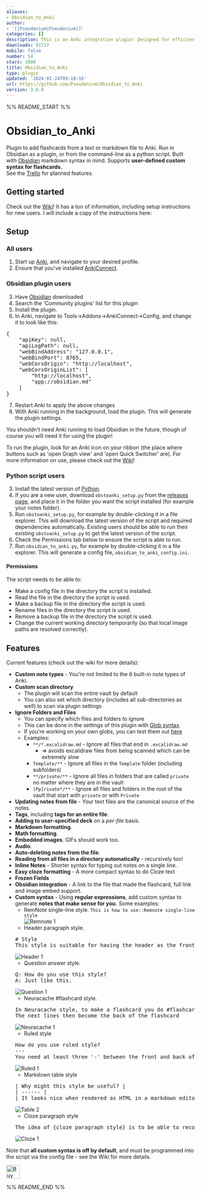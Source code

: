```yaml
---
aliases:
- Obsidian_to_Anki
author:
- '[[Pseudonium|Pseudonium]]'
categories: []
description: This is an Anki integration plugin! Designed for efficient bulk exporting.
downloads: 91717
mobile: false
number: 54
stars: 1600
title: Obsidian_to_Anki
type: plugin
updated: '2024-01-24T09:10:16'
url: https://github.com/Pseudonium/Obsidian_to_Anki
version: 3.6.0
---
```


%% README_START %%

# Obsidian_to_Anki
Plugin to add flashcards from a text or markdown file to Anki. Run in Obsidian as a plugin, or from the command-line as a python script. Built with [Obsidian](https://obsidian.md/) markdown syntax in mind. Supports **user-defined custom syntax for flashcards.**  
See the [Trello](https://trello.com/b/6MXEizGg/obsidiantoanki) for planned features.

## Getting started

Check out the [Wiki](https://github.com/Pseudonium/Obsidian_to_Anki/wiki)! It has a ton of information, including setup instructions for new users. I will include a copy of the instructions here:

## Setup

### All users
1. Start up [Anki](https://apps.ankiweb.net/), and navigate to your desired profile.
2. Ensure that you've installed [AnkiConnect](https://git.foosoft.net/alex/anki-connect).

### Obsidian plugin users
3. Have [Obsidian](https://obsidian.md/) downloaded
4. Search the 'Community plugins' list for this plugin
5. Install the plugin.
6. In Anki, navigate to Tools->Addons->AnkiConnect->Config, and change it to look like this:
<pre>
{
    "apiKey": null,
    "apiLogPath": null,
    "webBindAddress": "127.0.0.1",
    "webBindPort": 8765,
    "webCorsOrigin": "http://localhost",
    "webCorsOriginList": [
        "http://localhost",
        "app://obsidian.md"
    ]
}
</pre>

7. Restart Anki to apply the above changes
8. With Anki running in the background, load the plugin. This will generate the plugin settings.


You shouldn't need Anki running to load Obsidian in the future, though of course you will need it for using the plugin!

To run the plugin, look for an Anki icon on your ribbon (the place where buttons such as 'open Graph view' and 'open Quick Switcher' are).
For more information on use, please check out the [Wiki](https://github.com/Pseudonium/Obsidian_to_Anki/wiki)!

### Python script users
3. Install the latest version of [Python](https://www.python.org/downloads/).
4. If you are a new user, download `obstoanki_setup.py` from the [releases page](https://github.com/Pseudonium/Obsidian_to_Anki/releases), and place it in the folder you want the script installed (for example your notes folder).  
5. Run `obstoanki_setup.py`, for example by double-clicking it in a file explorer. This will download the latest version of the script and required dependencies automatically. Existing users should be able to run their existing `obstoanki_setup.py` to get the latest version of the script.  
6. Check the Permissions tab below to ensure the script is able to run.
7. Run `obsidian_to_anki.py`, for example by double-clicking it in a file explorer. This will generate a config file, `obsidian_to_anki_config.ini`.

#### Permissions
The script needs to be able to:
* Make a config file in the directory the script is installed.
* Read the file in the directory the script is used.
* Make a backup file in the directory the script is used.
* Rename files in the directory the script is used.
* Remove a backup file in the directory the script is used.
* Change the current working directory temporarily (so that local image paths are resolved correctly).

## Features

Current features (check out the wiki for more details):
* **Custom note types** - You're not limited to the 6 built-in note types of Anki.
* **Custom scan directory** 
  * The plugin will scan the entire vault by default
  * You can also set which directory (includes all sub-directories as well) to scan via plugin settings
* **Ignore Folders and Files**
  * You can specify which files and folders to ignore 
  * This can be done in the settings of this plugin with [Glob syntax](https://en.wikipedia.org/wiki/Glob_(programming)#Syntax).
  * If you're working on your own globs, you can test them out [here](https://globster.xyz/)
  * Examples:
    * `**/*.excalidraw.md` - Ignore all files that end in `.excalidraw.md`
      * => avoids excalidraw files from being scanned which can be extremely slow
    * `Template/**` - Ignore all files in the `Template` folder (including subfolders)
    * `**/private/**` - Ignore all files in folders that are called `private` no matter where they are in the vault
    * `[Pp]rivate*/**` - Ignore all files and folders in the root of the vault that start with `private` or with `Private`
* **Updating notes from file** - Your text files are the canonical source of the notes.
* **Tags**, including **tags for an entire file**.
* **Adding to user-specified deck** on a *per-file* basis.
* **Markdown formatting**.
* **Math formatting**.
* **Embedded images**. GIFs should work too.
* **Audio**.
* **Auto-deleting notes from the file**.
* **Reading from all files in a directory automatically** - recursively too!
* **Inline Notes** - Shorter syntax for typing out notes on a single line.
* **Easy cloze formatting** - A more compact syntax to do Cloze text
* **Frozen Fields**
* **Obsidian integration** - A link to the file that made the flashcard, full link and image embed support.
* **Custom syntax** - Using **regular expressions**, add custom syntax to generate **notes that make sense for you.** Some examples:
  * RemNote single-line style. `This is how to use::Remnote single-line style`  
  ![Remnote 1](https://raw.githubusercontent.com/Pseudonium/Obsidian_to_Anki/HEAD/Images/Remnote_1.png)
  * Header paragraph style.
  <pre>
  # Style
  This style is suitable for having the header as the front, and the answer as the back
  </pre>  
  ![Header 1](https://raw.githubusercontent.com/Pseudonium/Obsidian_to_Anki/HEAD/Images/Header_1.png)
  * Question answer style.
  <pre>
  Q: How do you use this style?
  A: Just like this.
  </pre>  
  ![Question 1](https://raw.githubusercontent.com/Pseudonium/Obsidian_to_Anki/HEAD/Images/Question_1.png)
  * Neuracache #flashcard style.  
  <pre>
  In Neuracache style, to make a flashcard you do #flashcard
  The next lines then become the back of the flashcard
  </pre>  
  ![Neuracache 1](https://raw.githubusercontent.com/Pseudonium/Obsidian_to_Anki/HEAD/Images/Neuracache_1.png)
  * Ruled style  
  <pre>
  How do you use ruled style?
  ---
  You need at least three '-' between the front and back of the card.
  </pre>  
  ![Ruled 1](https://raw.githubusercontent.com/Pseudonium/Obsidian_to_Anki/HEAD/Images/Ruled_1.png)
  * Markdown table style  
  <pre>
  | Why might this style be useful? |
  | ------ |
  | It looks nice when rendered as HTML in a markdown editor. |
  </pre>
  ![Table 2](https://raw.githubusercontent.com/Pseudonium/Obsidian_to_Anki/HEAD/Images/Table_2.png)
  * Cloze paragraph style  
  <pre>
  The idea of {cloze paragraph style} is to be able to recognise any paragraphs that contain {cloze deletions}.
  </pre>
  ![Cloze 1](https://raw.githubusercontent.com/Pseudonium/Obsidian_to_Anki/HEAD/Images/Cloze_1.png)

Note that **all custom syntax is off by default**, and must be programmed into the script via the config file - see the Wiki for more details.

<a href='https://ko-fi.com/K3K52X4L6' target='_blank'><img height='36' style='border:0px;height:36px;' src='https://cdn.ko-fi.com/cdn/kofi1.png?v=2' border='0' alt='Buy Me a Coffee at ko-fi.com' /></a>


%% README_END %%
